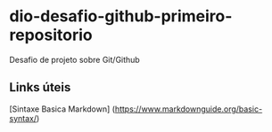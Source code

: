 # dio-desafio-github-primeiro-repositorio
Desafio de projeto sobre Git/Github

## Links úteis
[Sintaxe Basica Markdown] (https://www.markdownguide.org/basic-syntax/)
